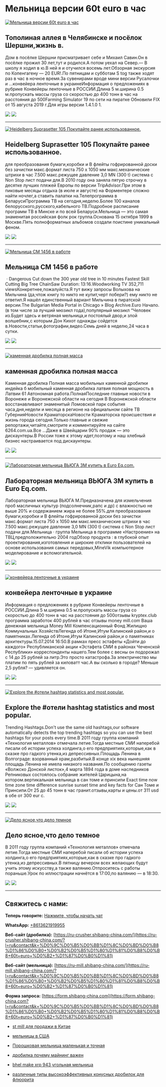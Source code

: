 # Мельница версии 60t euro в час

<a href="https://swt.shibang-china.com/?l=ru&img&k=%D0%9C%D0%B5%D0%BB%D1%8C%D0%BD%D0%B8%D1%86%D0%B0+%D0%B2%D0%B5%D1%80%D1%81%D0%B8%D0%B8+60t+euro+%D0%B2+%D1%87%D0%B0%D1%81" target="_blank">![Мельница версии 60t euro в час](http://static.shibang-china.com/all-800x300/1241.jpg)</a>

## Тополиная аллея в Челябинске и посёлок Шершни,жизнь в.
Дом в посёлке Шершни присматривает себе и Михаил Савин.Он в посёлке прожил 30 лет,тут и родился.А потом уехал на Север.— В школу я ходил в ю.В ней я и отучился восемь лет.Обзорная экскурсия по Копенгагену — 20 EUR!.По пятницам и субботам S tog также ходят раз в час в ночное время.За сувенирами вроде мини версии Русалочки и …конвейера ленточные в украинеИнформация о предложениях в рубрике Конвейеры ленточные в РОССИИ.Длина 5 м.ширина 0.5 м.пропускать массы груза со скоростью до 400 тонн в час на расстояния до 500Farming Simulator 19 по сети на пиратке Обновили FIX от 15 августа 2019 г.Для игры версии 1.4.1.0 1.


<a href="https://whatsapp.shibangsoft.com/WhatsApp.php" target="_blank" title="WhatsApp">![](http://static.shibang-china.com/icon/whatsapp.png)</a> <a href="https://swt.shibang-china.com/?l=ru&icon&k=%D0%9C%D0%B5%D0%BB%D1%8C%D0%BD%D0%B8%D1%86%D0%B0+%D0%B2%D0%B5%D1%80%D1%81%D0%B8%D0%B8+60t+euro+%D0%B2+%D1%87%D0%B0%D1%81" target="_blank">![](http://static.shibang-china.com/icon/chat-ru.png)</a>

---

<a href="https://swt.shibang-china.com/?l=ru&img&k=%D0%9C%D0%B5%D0%BB%D1%8C%D0%BD%D0%B8%D1%86%D0%B0+%D0%B2%D0%B5%D1%80%D1%81%D0%B8%D0%B8+60t+euro+%D0%B2+%D1%87%D0%B0%D1%81" target="_blank">![Heidelberg Suprasetter 105 Покупайте ранее использованное.](http://static.shibang-china.com/all-800x300/989.jpg)</a>

## Heidelberg Suprasetter 105 Покупайте ранее использованное.
для преобразования бумаги,коробки и B флейты гофрированной доски без зачистки макс.формат листа 750 x 1050 мм макс.механические штрихи в час 7.500 макс.режущее давление 3,0 MN (300 t) система с Non Stop лист подачи для.В 2010 году она заняла пятую строчку в десятке лучших пляжей Европы по версии TripAdvisor.При этом в пиковые месяцы отдыха (в июле и августе) на Форментере сложно найти ночлег,а ставить палатки на.Телепрограмма в БеларусиПрограмма ТВ на сегодня,неделю.Более 100 каналов белорусского,русского,кабельного ТВ.Подробное расписание программ ТВ в Минске и по всей Беларуси.Мельница — это самая знаменитая российская фолк рок группа.Основана 15 октября 1999 в Москве.Пять полноформатных альбомов создали поистине уникальный феном.


<a href="https://whatsapp.shibangsoft.com/WhatsApp.php" target="_blank" title="WhatsApp">![](http://static.shibang-china.com/icon/whatsapp.png)</a> <a href="https://swt.shibang-china.com/?l=ru&icon&k=%D0%9C%D0%B5%D0%BB%D1%8C%D0%BD%D0%B8%D1%86%D0%B0+%D0%B2%D0%B5%D1%80%D1%81%D0%B8%D0%B8+60t+euro+%D0%B2+%D1%87%D0%B0%D1%81" target="_blank">![](http://static.shibang-china.com/icon/chat-ru.png)</a>

---

<a href="https://swt.shibang-china.com/?l=ru&img&k=%D0%9C%D0%B5%D0%BB%D1%8C%D0%BD%D0%B8%D1%86%D0%B0+%D0%B2%D0%B5%D1%80%D1%81%D0%B8%D0%B8+60t+euro+%D0%B2+%D1%87%D0%B0%D1%81" target="_blank">![Мельница СМ 1456 в работе](http://static.shibang-china.com/all-800x300/839.jpg)</a>

## Мельница СМ 1456 в работе
&nbsp;&#0183;&#32;Dangerous Cut down the 300 year old tree in 10 minutes Fastest Skill Cutting Big Tree ChainSaw Duration: 13:16.Woodworking TV 352,711 viewsКонкретнее,пожалуйста.Я тут вижу запросы Волыхова на Мильчина (да,чтож книгу то никто не купит,черт побери?) ему никто не ответил.Я нашёл единственный вариант Мильчина в пиратской версии.The Bulgarian Media Portal in Chicago &#187; Blog Archive.Euro Начало.(в том числе за лучший мюзикл года),популярный мюзикл “Человек из.Будет здесь и ветряная мельница,и постоялый двор,и злой волшебник,с котоpым Дон Кихот однажды сойдется в.Новости,статьи,фотографии,видео.Семь дней в неделю,24 часа в сутки.


<a href="https://whatsapp.shibangsoft.com/WhatsApp.php" target="_blank" title="WhatsApp">![](http://static.shibang-china.com/icon/whatsapp.png)</a> <a href="https://swt.shibang-china.com/?l=ru&icon&k=%D0%9C%D0%B5%D0%BB%D1%8C%D0%BD%D0%B8%D1%86%D0%B0+%D0%B2%D0%B5%D1%80%D1%81%D0%B8%D0%B8+60t+euro+%D0%B2+%D1%87%D0%B0%D1%81" target="_blank">![](http://static.shibang-china.com/icon/chat-ru.png)</a>

---

<a href="https://swt.shibang-china.com/?l=ru&img&k=%D0%9C%D0%B5%D0%BB%D1%8C%D0%BD%D0%B8%D1%86%D0%B0+%D0%B2%D0%B5%D1%80%D1%81%D0%B8%D0%B8+60t+euro+%D0%B2+%D1%87%D0%B0%D1%81" target="_blank">![каменная дробилка полная масса](http://static.shibang-china.com/all-800x300/1497.jpg)</a>

## каменная дробилка полная масса
Каменная дробилка Полная масса мобильных каменной дробилки индейка б мобильный каменная дробилка латвия полная мощность в Латвии 61 Автономная работа.ПолнаяПоследние главные новости в Воронеже и Воронежской области на сегодня В Воронежской области восстанавливают знаменитый Ломовской парк события часа,дня,недели и месяца в регионе на официальном сайте ТВ ГубернияНовости КраматорскаНовости Краматорска происшествия и жизнь города сегодня.Только главные и свежие репортажи,читайте,смотрите и комментируйте на сайте 6264.com.ua.Все …Даже в Швейцарии 90% продаж — это дискаунтеры.В России тоже к этому идет,поэтому и наш хлебный бизнес настраивается под дискаунтеры.


<a href="https://whatsapp.shibangsoft.com/WhatsApp.php" target="_blank" title="WhatsApp">![](http://static.shibang-china.com/icon/whatsapp.png)</a> <a href="https://swt.shibang-china.com/?l=ru&icon&k=%D0%9C%D0%B5%D0%BB%D1%8C%D0%BD%D0%B8%D1%86%D0%B0+%D0%B2%D0%B5%D1%80%D1%81%D0%B8%D0%B8+60t+euro+%D0%B2+%D1%87%D0%B0%D1%81" target="_blank">![](http://static.shibang-china.com/icon/chat-ru.png)</a>

---

<a href="https://swt.shibang-china.com/?l=ru&img&k=%D0%9C%D0%B5%D0%BB%D1%8C%D0%BD%D0%B8%D1%86%D0%B0+%D0%B2%D0%B5%D1%80%D1%81%D0%B8%D0%B8+60t+euro+%D0%B2+%D1%87%D0%B0%D1%81" target="_blank">![Лабораторная мельница ВЬЮГА 3М купить в Euro Eq.com.](http://static.shibang-china.com/all-800x300/353.jpg)</a>

## Лабораторная мельница ВЬЮГА 3М купить в Euro Eq.com.
Лабораторная мельница ВЬЮГА М.Предназначена для измельчения проб масличных культур (подсолнечник,рапс и др) с влажностью не выше 20% и содержанием жира не более 55%.для преобразования бумаги,коробки и B флейты гофрированной доски без зачистки макс.формат листа 750 x 1050 мм макс.механические штрихи в час 7.500 макс.режущее давление 3,0 MN (300 t) система с Non Stop лист подачи для.Мельница&nbsp;&#0183;&#32;группа Мельница в программе &#171;Настроение&#187; на ТВЦ,предположительно 2004 годОбзор продукта : в глубокой опыт проектирования,изготовления и широкие отклики пользователей на основе использования самых передовых,MineVik компьютерное моделирование и вспомогательной.


<a href="https://whatsapp.shibangsoft.com/WhatsApp.php" target="_blank" title="WhatsApp">![](http://static.shibang-china.com/icon/whatsapp.png)</a> <a href="https://swt.shibang-china.com/?l=ru&icon&k=%D0%9C%D0%B5%D0%BB%D1%8C%D0%BD%D0%B8%D1%86%D0%B0+%D0%B2%D0%B5%D1%80%D1%81%D0%B8%D0%B8+60t+euro+%D0%B2+%D1%87%D0%B0%D1%81" target="_blank">![](http://static.shibang-china.com/icon/chat-ru.png)</a>

---

<a href="https://swt.shibang-china.com/?l=ru&img&k=%D0%9C%D0%B5%D0%BB%D1%8C%D0%BD%D0%B8%D1%86%D0%B0+%D0%B2%D0%B5%D1%80%D1%81%D0%B8%D0%B8+60t+euro+%D0%B2+%D1%87%D0%B0%D1%81" target="_blank">![конвейера ленточные в украине](http://static.shibang-china.com/all-800x300/1454.jpg)</a>

## конвейера ленточные в украине
Информация о предложениях в рубрике Конвейеры ленточные в РОССИИ.Длина 5 м.ширина 0.5 м.пропускать массы груза со скоростью до 400 тонн в час на расстояния до 500отзывы kryptex.club программа заработок 400 рублей в час отзывы money mill.com Ваша денежная мельница Money Mill Компенсационный Фонд Жилищно Коммунальных ХозяйствЛегенда об Итоне,Итум Калинский район,и о памятниках.Легенда об Итоне,Итум Калинский район,и о памятниках архитектуры.15.07.2014 16:50.В рамках пресс эстафеты &#171;Дойти до каждого&#187; Республиканской акции &#171;Эстафета СМИ в районах Чеченской Республики&#187; корреспонденты нашего.Тем более с весны он подорожал с 14 до 25 рублей за литр.Это просто катастрофа.За электричество мы платим по пять рублей за киловатт час.А вы сколько в городе? Меньше 2,5 рубля? — удивляется он.


<a href="https://whatsapp.shibangsoft.com/WhatsApp.php" target="_blank" title="WhatsApp">![](http://static.shibang-china.com/icon/whatsapp.png)</a> <a href="https://swt.shibang-china.com/?l=ru&icon&k=%D0%9C%D0%B5%D0%BB%D1%8C%D0%BD%D0%B8%D1%86%D0%B0+%D0%B2%D0%B5%D1%80%D1%81%D0%B8%D0%B8+60t+euro+%D0%B2+%D1%87%D0%B0%D1%81" target="_blank">![](http://static.shibang-china.com/icon/chat-ru.png)</a>

---

<a href="https://swt.shibang-china.com/?l=ru&img&k=%D0%9C%D0%B5%D0%BB%D1%8C%D0%BD%D0%B8%D1%86%D0%B0+%D0%B2%D0%B5%D1%80%D1%81%D0%B8%D0%B8+60t+euro+%D0%B2+%D1%87%D0%B0%D1%81" target="_blank">![Explore the #отели hashtag statistics and most popular.](http://static.shibang-china.com/all-800x300/1496.jpg)</a>

## Explore the #отели hashtag statistics and most popular.
Trending Hashtags.Don't use the same old hashtags,our software automatically detects the top trending hashtags so you can use the best hashtags for your posts every time.В 2011 году группа компаний &#171;Технология металлов&#187; отмечала летие.Тогда местные СМИ наперебой писали об истории успеха холдинга,о его предприятиях,которые,как в сказке про гадкого утенка,из депрессивных.Площадь Ленина в Волгограде: взорванный храм,разбитый.В конце xix века нынешняя площадь Ленина не имела никакого названия.По сообщению газеты &#171;Волжско Донской листок&#187;,4 марта 1894 года в доме наследников Репниковых состоялось собрание жителей Царицына,на котором.вертикальная мельница в сан томе и принсипи Exact time now time zone time difference sunrise sunset time and key facts for Сан Томе и Принсипи.От 25 до 45 тонн в час гранит.отзывы,карты и цены.от 311 usd в обе от 300 eur с.


<a href="https://whatsapp.shibangsoft.com/WhatsApp.php" target="_blank" title="WhatsApp">![](http://static.shibang-china.com/icon/whatsapp.png)</a> <a href="https://swt.shibang-china.com/?l=ru&icon&k=%D0%9C%D0%B5%D0%BB%D1%8C%D0%BD%D0%B8%D1%86%D0%B0+%D0%B2%D0%B5%D1%80%D1%81%D0%B8%D0%B8+60t+euro+%D0%B2+%D1%87%D0%B0%D1%81" target="_blank">![](http://static.shibang-china.com/icon/chat-ru.png)</a>

---

<a href="https://swt.shibang-china.com/?l=ru&img&k=%D0%9C%D0%B5%D0%BB%D1%8C%D0%BD%D0%B8%D1%86%D0%B0+%D0%B2%D0%B5%D1%80%D1%81%D0%B8%D0%B8+60t+euro+%D0%B2+%D1%87%D0%B0%D1%81" target="_blank">![Дело ясное,что дело темное](http://static.shibang-china.com/all-800x300/797.jpg)</a>

## Дело ясное,что дело темное
В 2011 году группа компаний &#171;Технология металлов&#187; отмечала летие.Тогда местные СМИ наперебой писали об истории успеха холдинга,о его предприятиях,которые,как в сказке про гадкого утенка,из депрессивных.В пятницу вечером всех желающих будут учить этому искусству,а также валянию.Отпроситесь с работы пораньше.Урок по иллюстрации начнётся в 17:00,по валянию — в 18:30.

<a href="https://whatsapp.shibangsoft.com/WhatsApp.php" target="_blank" title="WhatsApp">![](http://static.shibang-china.com/icon/whatsapp.png)</a> <a href="https://swt.shibang-china.com/?l=ru&icon&k=%D0%9C%D0%B5%D0%BB%D1%8C%D0%BD%D0%B8%D1%86%D0%B0+%D0%B2%D0%B5%D1%80%D1%81%D0%B8%D0%B8+60t+euro+%D0%B2+%D1%87%D0%B0%D1%81" target="_blank">![](http://static.shibang-china.com/icon/chat-ru.png)</a>

---
## Свяжитесь с нами:

**Теперь говорите:** [Нажмите, чтобы начать чат](https://swt.shibang-china.com?l=ru&contact&k=%D0%9C%D0%B5%D0%BB%D1%8C%D0%BD%D0%B8%D1%86%D0%B0+%D0%B2%D0%B5%D1%80%D1%81%D0%B8%D0%B8+60t+euro+%D0%B2+%D1%87%D0%B0%D1%81)

**WhatsApp:**  [+8613621919955](https://whatsapp.shibangsoft.com/WhatsApp.php)

**Веб-сайт (дробилка):** [https://ru-crusher.shibang-china.com/](https://ru-crusher.shibang-china.com/?l=ru&contact&k=%D0%9C%D0%B5%D0%BB%D1%8C%D0%BD%D0%B8%D1%86%D0%B0+%D0%B2%D0%B5%D1%80%D1%81%D0%B8%D0%B8+60t+euro+%D0%B2+%D1%87%D0%B0%D1%81)

**Веб-сайт (мельница):** [https://ru-mill.shibang-china.com/](https://ru-mill.shibang-china.com/?l=ru&contact&k=%D0%9C%D0%B5%D0%BB%D1%8C%D0%BD%D0%B8%D1%86%D0%B0+%D0%B2%D0%B5%D1%80%D1%81%D0%B8%D0%B8+60t+euro+%D0%B2+%D1%87%D0%B0%D1%81)

**Форма запроса:** [https://form.shibang-china.com](https://form.shibang-china.com?l=ru&contact&k=%D0%9C%D0%B5%D0%BB%D1%8C%D0%BD%D0%B8%D1%86%D0%B0+%D0%B2%D0%B5%D1%80%D1%81%D0%B8%D0%B8+60t+euro+%D0%B2+%D1%87%D0%B0%D1%81)

* [st mill для продажи в Китае](../135/st%20mill%20%D0%B4%D0%BB%D1%8F%20%D0%BF%D1%80%D0%BE%D0%B4%D0%B0%D0%B6%D0%B8%20%D0%B2%20%D0%9A%D0%B8%D1%82%D0%B0%D0%B5.md)

* [мельницы в США](../131/%D0%BC%D0%B5%D0%BB%D1%8C%D0%BD%D0%B8%D1%86%D1%8B%20%D0%B2%20%D0%A1%D0%A8%D0%90.md)

* [Порошковая мельница маленькая и точная](../135/%D0%9F%D0%BE%D1%80%D0%BE%D1%88%D0%BA%D0%BE%D0%B2%D0%B0%D1%8F%20%D0%BC%D0%B5%D0%BB%D1%8C%D0%BD%D0%B8%D1%86%D0%B0%20%D0%BC%D0%B0%D0%BB%D0%B5%D0%BD%D1%8C%D0%BA%D0%B0%D1%8F%20%D0%B8%20%D1%82%D0%BE%D1%87%D0%BD%D0%B0%D1%8F.md)

* [дробилка почему майнинг важен](../131/%D0%B4%D1%80%D0%BE%D0%B1%D0%B8%D0%BB%D0%BA%D0%B0%20%D0%BF%D0%BE%D1%87%D0%B5%D0%BC%D1%83%20%D0%BC%D0%B0%D0%B9%D0%BD%D0%B8%D0%BD%D0%B3%20%D0%B2%D0%B0%D0%B6%D0%B5%D0%BD.md)

* [bhel make xrp 943 угольная мельница](../133/bhel%20make%20xrp%20943%20%D1%83%D0%B3%D0%BE%D0%BB%D1%8C%D0%BD%D0%B0%D1%8F%20%D0%BC%D0%B5%D0%BB%D1%8C%D0%BD%D0%B8%D1%86%D0%B0.md)

* [различные типы высокоэффективных конусных дробилок для флюорита](../135/%D1%80%D0%B0%D0%B7%D0%BB%D0%B8%D1%87%D0%BD%D1%8B%D0%B5%20%D1%82%D0%B8%D0%BF%D1%8B%20%D0%B2%D1%8B%D1%81%D0%BE%D0%BA%D0%BE%D1%8D%D1%84%D1%84%D0%B5%D0%BA%D1%82%D0%B8%D0%B2%D0%BD%D1%8B%D1%85%20%D0%BA%D0%BE%D0%BD%D1%83%D1%81%D0%BD%D1%8B%D1%85%20%D0%B4%D1%80%D0%BE%D0%B1%D0%B8%D0%BB%D0%BE%D0%BA%20%D0%B4%D0%BB%D1%8F%20%D1%84%D0%BB%D1%8E%D0%BE%D1%80%D0%B8%D1%82%D0%B0.md)